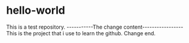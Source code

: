 # hello-world
This is a test repository.
-----------The change content-----------------
This is the project that i use to learn the github.
Change end.

